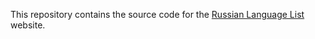 This repository contains the source code for the [Russian Language List](https://russian-language-list.nuhub.net) website.
